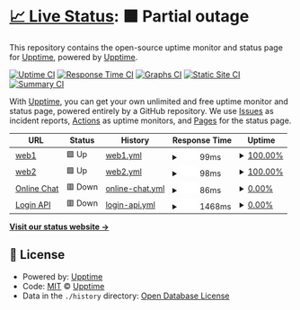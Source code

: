# [📈 Live Status](https://demo.upptime.js.org): <!--live status--> **🟧 Partial outage**

This repository contains the open-source uptime monitor and status page for [Upptime](https://upptime.js.org), powered by [Upptime](https://github.com/upptime/upptime).

[![Uptime CI](https://github.com/upptime/upptime/workflows/Uptime%20CI/badge.svg)](https://github.com/upptime/upptime/actions?query=workflow%3A%22Uptime+CI%22)
[![Response Time CI](https://github.com/upptime/upptime/workflows/Response%20Time%20CI/badge.svg)](https://github.com/upptime/upptime/actions?query=workflow%3A%22Response+Time+CI%22)
[![Graphs CI](https://github.com/upptime/upptime/workflows/Graphs%20CI/badge.svg)](https://github.com/upptime/upptime/actions?query=workflow%3A%22Graphs+CI%22)
[![Static Site CI](https://github.com/upptime/upptime/workflows/Static%20Site%20CI/badge.svg)](https://github.com/upptime/upptime/actions?query=workflow%3A%22Static+Site+CI%22)
[![Summary CI](https://github.com/upptime/upptime/workflows/Summary%20CI/badge.svg)](https://github.com/upptime/upptime/actions?query=workflow%3A%22Summary+CI%22)

With [Upptime](https://upptime.js.org), you can get your own unlimited and free uptime monitor and status page, powered entirely by a GitHub repository. We use [Issues](https://github.com/upptime/upptime/issues) as incident reports, [Actions](https://github.com/upptime/upptime/actions) as uptime monitors, and [Pages](https://demo.upptime.js.org) for the status page.

<!--start: status pages-->
<!-- This summary is generated by Upptime (https://github.com/upptime/upptime) -->
<!-- Do not edit this manually, your changes will be overwritten -->
<!-- prettier-ignore -->
| URL | Status | History | Response Time | Uptime |
| --- | ------ | ------- | ------------- | ------ |
| <img alt="" src="https://icons.duckduckgo.com/ip3/www.google.com.ico" height="13"> [web1](https://www.google.com) | 🟩 Up | [web1.yml](https://github.com/lvzhip/upptime/commits/HEAD/history/web1.yml) | <details><summary><img alt="Response time graph" src="./graphs/web1/response-time-week.png" height="20"> 99ms</summary><br><a href="https://demo.upptime.js.org/history/web1"><img alt="Response time 103" src="https://img.shields.io/endpoint?url=https%3A%2F%2Fraw.githubusercontent.com%2Flvzhip%2Fupptime%2FHEAD%2Fapi%2Fweb1%2Fresponse-time.json"></a><br><a href="https://demo.upptime.js.org/history/web1"><img alt="24-hour response time 81" src="https://img.shields.io/endpoint?url=https%3A%2F%2Fraw.githubusercontent.com%2Flvzhip%2Fupptime%2FHEAD%2Fapi%2Fweb1%2Fresponse-time-day.json"></a><br><a href="https://demo.upptime.js.org/history/web1"><img alt="7-day response time 99" src="https://img.shields.io/endpoint?url=https%3A%2F%2Fraw.githubusercontent.com%2Flvzhip%2Fupptime%2FHEAD%2Fapi%2Fweb1%2Fresponse-time-week.json"></a><br><a href="https://demo.upptime.js.org/history/web1"><img alt="30-day response time 118" src="https://img.shields.io/endpoint?url=https%3A%2F%2Fraw.githubusercontent.com%2Flvzhip%2Fupptime%2FHEAD%2Fapi%2Fweb1%2Fresponse-time-month.json"></a><br><a href="https://demo.upptime.js.org/history/web1"><img alt="1-year response time 111" src="https://img.shields.io/endpoint?url=https%3A%2F%2Fraw.githubusercontent.com%2Flvzhip%2Fupptime%2FHEAD%2Fapi%2Fweb1%2Fresponse-time-year.json"></a></details> | <details><summary><a href="https://demo.upptime.js.org/history/web1">100.00%</a></summary><a href="https://demo.upptime.js.org/history/web1"><img alt="All-time uptime 99.98%" src="https://img.shields.io/endpoint?url=https%3A%2F%2Fraw.githubusercontent.com%2Flvzhip%2Fupptime%2FHEAD%2Fapi%2Fweb1%2Fuptime.json"></a><br><a href="https://demo.upptime.js.org/history/web1"><img alt="24-hour uptime 100.00%" src="https://img.shields.io/endpoint?url=https%3A%2F%2Fraw.githubusercontent.com%2Flvzhip%2Fupptime%2FHEAD%2Fapi%2Fweb1%2Fuptime-day.json"></a><br><a href="https://demo.upptime.js.org/history/web1"><img alt="7-day uptime 100.00%" src="https://img.shields.io/endpoint?url=https%3A%2F%2Fraw.githubusercontent.com%2Flvzhip%2Fupptime%2FHEAD%2Fapi%2Fweb1%2Fuptime-week.json"></a><br><a href="https://demo.upptime.js.org/history/web1"><img alt="30-day uptime 100.00%" src="https://img.shields.io/endpoint?url=https%3A%2F%2Fraw.githubusercontent.com%2Flvzhip%2Fupptime%2FHEAD%2Fapi%2Fweb1%2Fuptime-month.json"></a><br><a href="https://demo.upptime.js.org/history/web1"><img alt="1-year uptime 99.99%" src="https://img.shields.io/endpoint?url=https%3A%2F%2Fraw.githubusercontent.com%2Flvzhip%2Fupptime%2FHEAD%2Fapi%2Fweb1%2Fuptime-year.json"></a></details>
| <img alt="" src="https://icons.duckduckgo.com/ip3/en.wikipedia.org.ico" height="13"> [web2](https://en.wikipedia.org) | 🟩 Up | [web2.yml](https://github.com/lvzhip/upptime/commits/HEAD/history/web2.yml) | <details><summary><img alt="Response time graph" src="./graphs/web2/response-time-week.png" height="20"> 98ms</summary><br><a href="https://demo.upptime.js.org/history/web2"><img alt="Response time 216" src="https://img.shields.io/endpoint?url=https%3A%2F%2Fraw.githubusercontent.com%2Flvzhip%2Fupptime%2FHEAD%2Fapi%2Fweb2%2Fresponse-time.json"></a><br><a href="https://demo.upptime.js.org/history/web2"><img alt="24-hour response time 34" src="https://img.shields.io/endpoint?url=https%3A%2F%2Fraw.githubusercontent.com%2Flvzhip%2Fupptime%2FHEAD%2Fapi%2Fweb2%2Fresponse-time-day.json"></a><br><a href="https://demo.upptime.js.org/history/web2"><img alt="7-day response time 98" src="https://img.shields.io/endpoint?url=https%3A%2F%2Fraw.githubusercontent.com%2Flvzhip%2Fupptime%2FHEAD%2Fapi%2Fweb2%2Fresponse-time-week.json"></a><br><a href="https://demo.upptime.js.org/history/web2"><img alt="30-day response time 109" src="https://img.shields.io/endpoint?url=https%3A%2F%2Fraw.githubusercontent.com%2Flvzhip%2Fupptime%2FHEAD%2Fapi%2Fweb2%2Fresponse-time-month.json"></a><br><a href="https://demo.upptime.js.org/history/web2"><img alt="1-year response time 217" src="https://img.shields.io/endpoint?url=https%3A%2F%2Fraw.githubusercontent.com%2Flvzhip%2Fupptime%2FHEAD%2Fapi%2Fweb2%2Fresponse-time-year.json"></a></details> | <details><summary><a href="https://demo.upptime.js.org/history/web2">100.00%</a></summary><a href="https://demo.upptime.js.org/history/web2"><img alt="All-time uptime 100.00%" src="https://img.shields.io/endpoint?url=https%3A%2F%2Fraw.githubusercontent.com%2Flvzhip%2Fupptime%2FHEAD%2Fapi%2Fweb2%2Fuptime.json"></a><br><a href="https://demo.upptime.js.org/history/web2"><img alt="24-hour uptime 100.00%" src="https://img.shields.io/endpoint?url=https%3A%2F%2Fraw.githubusercontent.com%2Flvzhip%2Fupptime%2FHEAD%2Fapi%2Fweb2%2Fuptime-day.json"></a><br><a href="https://demo.upptime.js.org/history/web2"><img alt="7-day uptime 100.00%" src="https://img.shields.io/endpoint?url=https%3A%2F%2Fraw.githubusercontent.com%2Flvzhip%2Fupptime%2FHEAD%2Fapi%2Fweb2%2Fuptime-week.json"></a><br><a href="https://demo.upptime.js.org/history/web2"><img alt="30-day uptime 100.00%" src="https://img.shields.io/endpoint?url=https%3A%2F%2Fraw.githubusercontent.com%2Flvzhip%2Fupptime%2FHEAD%2Fapi%2Fweb2%2Fuptime-month.json"></a><br><a href="https://demo.upptime.js.org/history/web2"><img alt="1-year uptime 100.00%" src="https://img.shields.io/endpoint?url=https%3A%2F%2Fraw.githubusercontent.com%2Flvzhip%2Fupptime%2FHEAD%2Fapi%2Fweb2%2Fuptime-year.json"></a></details>
| <img alt="" src="https://icons.duckduckgo.com/ip3/example.koj.co.ico" height="13"> [Online Chat](https://example.koj.co) | 🟥 Down | [online-chat.yml](https://github.com/lvzhip/upptime/commits/HEAD/history/online-chat.yml) | <details><summary><img alt="Response time graph" src="./graphs/online-chat/response-time-week.png" height="20"> 86ms</summary><br><a href="https://demo.upptime.js.org/history/online-chat"><img alt="Response time 89" src="https://img.shields.io/endpoint?url=https%3A%2F%2Fraw.githubusercontent.com%2Flvzhip%2Fupptime%2FHEAD%2Fapi%2Fonline-chat%2Fresponse-time.json"></a><br><a href="https://demo.upptime.js.org/history/online-chat"><img alt="24-hour response time 63" src="https://img.shields.io/endpoint?url=https%3A%2F%2Fraw.githubusercontent.com%2Flvzhip%2Fupptime%2FHEAD%2Fapi%2Fonline-chat%2Fresponse-time-day.json"></a><br><a href="https://demo.upptime.js.org/history/online-chat"><img alt="7-day response time 86" src="https://img.shields.io/endpoint?url=https%3A%2F%2Fraw.githubusercontent.com%2Flvzhip%2Fupptime%2FHEAD%2Fapi%2Fonline-chat%2Fresponse-time-week.json"></a><br><a href="https://demo.upptime.js.org/history/online-chat"><img alt="30-day response time 269" src="https://img.shields.io/endpoint?url=https%3A%2F%2Fraw.githubusercontent.com%2Flvzhip%2Fupptime%2FHEAD%2Fapi%2Fonline-chat%2Fresponse-time-month.json"></a><br><a href="https://demo.upptime.js.org/history/online-chat"><img alt="1-year response time 97" src="https://img.shields.io/endpoint?url=https%3A%2F%2Fraw.githubusercontent.com%2Flvzhip%2Fupptime%2FHEAD%2Fapi%2Fonline-chat%2Fresponse-time-year.json"></a></details> | <details><summary><a href="https://demo.upptime.js.org/history/online-chat">0.00%</a></summary><a href="https://demo.upptime.js.org/history/online-chat"><img alt="All-time uptime 0.00%" src="https://img.shields.io/endpoint?url=https%3A%2F%2Fraw.githubusercontent.com%2Flvzhip%2Fupptime%2FHEAD%2Fapi%2Fonline-chat%2Fuptime.json"></a><br><a href="https://demo.upptime.js.org/history/online-chat"><img alt="24-hour uptime 0.00%" src="https://img.shields.io/endpoint?url=https%3A%2F%2Fraw.githubusercontent.com%2Flvzhip%2Fupptime%2FHEAD%2Fapi%2Fonline-chat%2Fuptime-day.json"></a><br><a href="https://demo.upptime.js.org/history/online-chat"><img alt="7-day uptime 0.00%" src="https://img.shields.io/endpoint?url=https%3A%2F%2Fraw.githubusercontent.com%2Flvzhip%2Fupptime%2FHEAD%2Fapi%2Fonline-chat%2Fuptime-week.json"></a><br><a href="https://demo.upptime.js.org/history/online-chat"><img alt="30-day uptime 7.96%" src="https://img.shields.io/endpoint?url=https%3A%2F%2Fraw.githubusercontent.com%2Flvzhip%2Fupptime%2FHEAD%2Fapi%2Fonline-chat%2Fuptime-month.json"></a><br><a href="https://demo.upptime.js.org/history/online-chat"><img alt="1-year uptime 0.00%" src="https://img.shields.io/endpoint?url=https%3A%2F%2Fraw.githubusercontent.com%2Flvzhip%2Fupptime%2FHEAD%2Fapi%2Fonline-chat%2Fuptime-year.json"></a></details>
| <img alt="" src="https://icons.duckduckgo.com/ip3/uptimerobot.com.ico" height="13"> [Login API](https://uptimerobot.com/login) | 🟥 Down | [login-api.yml](https://github.com/lvzhip/upptime/commits/HEAD/history/login-api.yml) | <details><summary><img alt="Response time graph" src="./graphs/login-api/response-time-week.png" height="20"> 1468ms</summary><br><a href="https://demo.upptime.js.org/history/login-api"><img alt="Response time 1232" src="https://img.shields.io/endpoint?url=https%3A%2F%2Fraw.githubusercontent.com%2Flvzhip%2Fupptime%2FHEAD%2Fapi%2Flogin-api%2Fresponse-time.json"></a><br><a href="https://demo.upptime.js.org/history/login-api"><img alt="24-hour response time 1396" src="https://img.shields.io/endpoint?url=https%3A%2F%2Fraw.githubusercontent.com%2Flvzhip%2Fupptime%2FHEAD%2Fapi%2Flogin-api%2Fresponse-time-day.json"></a><br><a href="https://demo.upptime.js.org/history/login-api"><img alt="7-day response time 1468" src="https://img.shields.io/endpoint?url=https%3A%2F%2Fraw.githubusercontent.com%2Flvzhip%2Fupptime%2FHEAD%2Fapi%2Flogin-api%2Fresponse-time-week.json"></a><br><a href="https://demo.upptime.js.org/history/login-api"><img alt="30-day response time 1468" src="https://img.shields.io/endpoint?url=https%3A%2F%2Fraw.githubusercontent.com%2Flvzhip%2Fupptime%2FHEAD%2Fapi%2Flogin-api%2Fresponse-time-month.json"></a><br><a href="https://demo.upptime.js.org/history/login-api"><img alt="1-year response time 1305" src="https://img.shields.io/endpoint?url=https%3A%2F%2Fraw.githubusercontent.com%2Flvzhip%2Fupptime%2FHEAD%2Fapi%2Flogin-api%2Fresponse-time-year.json"></a></details> | <details><summary><a href="https://demo.upptime.js.org/history/login-api">0.00%</a></summary><a href="https://demo.upptime.js.org/history/login-api"><img alt="All-time uptime 65.26%" src="https://img.shields.io/endpoint?url=https%3A%2F%2Fraw.githubusercontent.com%2Flvzhip%2Fupptime%2FHEAD%2Fapi%2Flogin-api%2Fuptime.json"></a><br><a href="https://demo.upptime.js.org/history/login-api"><img alt="24-hour uptime 0.00%" src="https://img.shields.io/endpoint?url=https%3A%2F%2Fraw.githubusercontent.com%2Flvzhip%2Fupptime%2FHEAD%2Fapi%2Flogin-api%2Fuptime-day.json"></a><br><a href="https://demo.upptime.js.org/history/login-api"><img alt="7-day uptime 0.00%" src="https://img.shields.io/endpoint?url=https%3A%2F%2Fraw.githubusercontent.com%2Flvzhip%2Fupptime%2FHEAD%2Fapi%2Flogin-api%2Fuptime-week.json"></a><br><a href="https://demo.upptime.js.org/history/login-api"><img alt="30-day uptime 7.96%" src="https://img.shields.io/endpoint?url=https%3A%2F%2Fraw.githubusercontent.com%2Flvzhip%2Fupptime%2FHEAD%2Fapi%2Flogin-api%2Fuptime-month.json"></a><br><a href="https://demo.upptime.js.org/history/login-api"><img alt="1-year uptime 43.15%" src="https://img.shields.io/endpoint?url=https%3A%2F%2Fraw.githubusercontent.com%2Flvzhip%2Fupptime%2FHEAD%2Fapi%2Flogin-api%2Fuptime-year.json"></a></details>

<!--end: status pages-->

[**Visit our status website →**](https://demo.upptime.js.org)

## 📄 License

- Powered by: [Upptime](https://github.com/upptime/upptime)
- Code: [MIT](./LICENSE) © [Upptime](https://upptime.js.org)
- Data in the `./history` directory: [Open Database License](https://opendatacommons.org/licenses/odbl/1-0/)
